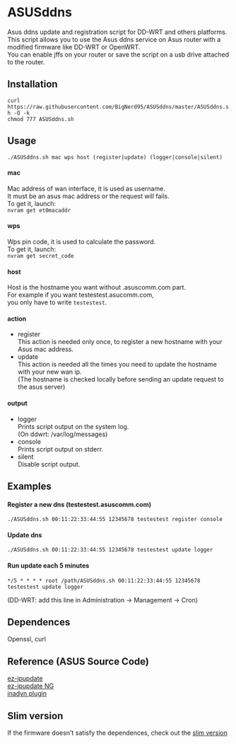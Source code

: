 # ASUSddns
Asus ddns update and registration script for DD-WRT and others platforms.  
This script allows you to use the Asus ddns service on Asus router with a modified firmware like DD-WRT or OpenWRT.  
You can enable jffs on your router or save the script on a usb drive attached to the router.  

## Installation

`curl https://raw.githubusercontent.com/BigNerd95/ASUSddns/master/ASUSddns.sh -O -k`  
`chmod 777 ASUSddns.sh`  

## Usage
`./ASUSddns.sh mac wps host (register|update) (logger|console|silent)`  

#### mac
Mac address of wan interface, it is used as username.  
It must be an asus mac address or the request will fails.  
To get it, launch:  
`nvram get et0macaddr`  

#### wps
Wps pin code, it is used to calculate the password.  
To get it, launch:  
`nvram get secret_code`  

#### host
Host is the hostname you want without .asuscomm.com part.  
For example if you want testestest.asucomm.com,  
you only have to write `testestest`.  

#### action
- register  
  This action is needed only once, to register a new hostname with your Asus mac address.
- update  
  This action is needed all the times you need to update the hostname with your new wan ip.  
  (The hostname is checked locally before sending an update request to the asus server)

#### output
- logger  
  Prints script output on the system log.  
  (On ddwrt: /var/log/messages)  
- console  
  Prints script output on stderr.  
- silent  
  Disable script output.  

## Examples
#### Register a new dns (testestest.asuscomm.com)
`./ASUSddns.sh 00:11:22:33:44:55 12345678 testestest register console`

#### Update dns
`./ASUSddns.sh 00:11:22:33:44:55 12345678 testestest update logger`

#### Run update each 5 minutes
`*/5 * * * * root /path/ASUSddns.sh 00:11:22:33:44:55 12345678 testestest update logger`

(DD-WRT: add this line in Administration -> Management -> Cron)

## Dependences
Openssl, curl

## Reference (ASUS Source Code) 
[ez-ipupdate](https://github.com/RMerl/asuswrt-merlin/blob/master/release/src/router/ez-ipupdate/asus_ddns.c)  
[ez-ipupdate NG](https://github.com/RMerl/asuswrt-merlin.ng/blob/master/release/src/router/ez-ipupdate/asus_ddns.c)  
[inadyn plugin](https://github.com/RMerl/asuswrt-merlin.ng/blob/master/release/src/router/inadyn/plugins/asuscomm.c)

## Slim version
If the firmware doesn't satisfy the dependences, check out the [slim version](https://github.com/BigNerd95/ASUSddns/tree/master/slim)  
